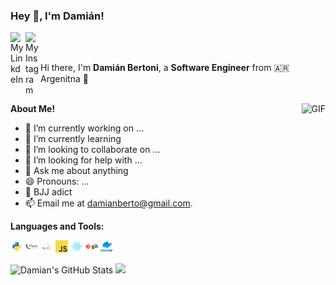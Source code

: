<h3 title=""> Hey 👋, I'm Damián!</h3>

<a href="https://www.linkedin.com/in/damianbertoni/">
  <img align="left" alt="My LinkdeIn" width="24px" src="https://cdn.jsdelivr.net/npm/simple-icons@v3/icons/linkedin.svg" />
</a>
<a href="https://www.instagram.com/damiaaaanb/">
  <img align="left" alt="My Instagram" width="24px" src="https://cdn.jsdelivr.net/npm/simple-icons@v3/icons/instagram.svg" />
</a>

<br>
<br>

Hi there, I'm **Damián Bertoni**, a **Software Engineer** from 🇦🇷 Argenitna 🧉
<br>
<br>
 
<img align="right" alt="GIF" src="https://i.pinimg.com/originals/e4/26/70/e426702edf874b181aced1e2fa5c6cde.gif" />

**About Me!**

- 🔭 I’m currently working on ...
- 🌱 I’m currently learning 
- 👯 I’m looking to collaborate on ...
- 🤔 I’m looking for help with ...
- 💬 Ask me about anything 
- 😄 Pronouns: ...
- 🥋 BJJ adict
- 📫 Email me at [damianberto@gmail.com](mailto:damianberto@gmail.com).


**Languages and Tools:**  


<code><img height="20" src="https://raw.githubusercontent.com/github/explore/80688e429a7d4ef2fca1e82350fe8e3517d3494d/topics/python/python.png"></code>
<code><img height="20" src="https://raw.githubusercontent.com/github/explore/80688e429a7d4ef2fca1e82350fe8e3517d3494d/topics/flask/flask.png"></code>
<code><img height="20" src="https://raw.githubusercontent.com/github/explore/80688e429a7d4ef2fca1e82350fe8e3517d3494d/topics/mysql/mysql.png"></code>
<code><img height="20" src="https://raw.githubusercontent.com/github/explore/80688e429a7d4ef2fca1e82350fe8e3517d3494d/topics/javascript/javascript.png"></code>
<code><img height="20" src="https://raw.githubusercontent.com/github/explore/80688e429a7d4ef2fca1e82350fe8e3517d3494d/topics/react/react.png"></code>
<code><img height="20" src="https://raw.githubusercontent.com/github/explore/80688e429a7d4ef2fca1e82350fe8e3517d3494d/topics/git/git.png"></code>
<code><img height="20" src="https://raw.githubusercontent.com/github/explore/80688e429a7d4ef2fca1e82350fe8e3517d3494d/topics/docker/docker.png"></code>


<img src="https://github-readme-stats.vercel.app/api?username=damiaaaan&show_icons=true&hide_border=true&count_private=true&theme=blueberry&icon_color=fad000" alt="Damian's GitHub Stats">


<img src="https://komarev.com/ghpvc/?username=damiaaaan&label=views&color=blue">
